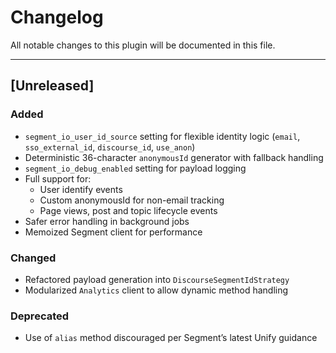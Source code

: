 # Changelog

All notable changes to this plugin will be documented in this file.

---

## [Unreleased]

### Added
- `segment_io_user_id_source` setting for flexible identity logic (`email`, `sso_external_id`, `discourse_id`, `use_anon`)
- Deterministic 36-character `anonymousId` generator with fallback handling
- `segment_io_debug_enabled` setting for payload logging
- Full support for:
  - User identify events
  - Custom anonymousId for non-email tracking
  - Page views, post and topic lifecycle events
- Safer error handling in background jobs
- Memoized Segment client for performance

### Changed
- Refactored payload generation into `DiscourseSegmentIdStrategy`
- Modularized `Analytics` client to allow dynamic method handling

### Deprecated
- Use of `alias` method discouraged per Segment’s latest Unify guidance

